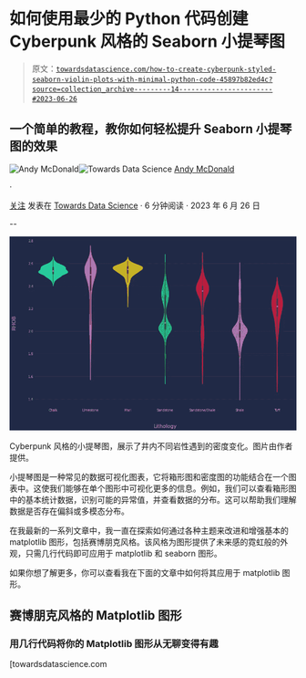# 如何使用最少的 Python 代码创建 Cyberpunk 风格的 Seaborn 小提琴图

> 原文：[`towardsdatascience.com/how-to-create-cyberpunk-styled-seaborn-violin-plots-with-minimal-python-code-45897b82ed4c?source=collection_archive---------14-----------------------#2023-06-26`](https://towardsdatascience.com/how-to-create-cyberpunk-styled-seaborn-violin-plots-with-minimal-python-code-45897b82ed4c?source=collection_archive---------14-----------------------#2023-06-26)

## 一个简单的教程，教你如何轻松提升 Seaborn 小提琴图的效果

[](https://andymcdonaldgeo.medium.com/?source=post_page-----45897b82ed4c--------------------------------)![Andy McDonald](https://andymcdonaldgeo.medium.com/?source=post_page-----45897b82ed4c--------------------------------)[](https://towardsdatascience.com/?source=post_page-----45897b82ed4c--------------------------------)![Towards Data Science](https://towardsdatascience.com/?source=post_page-----45897b82ed4c--------------------------------) [Andy McDonald](https://andymcdonaldgeo.medium.com/?source=post_page-----45897b82ed4c--------------------------------)

·

[关注](https://medium.com/m/signin?actionUrl=https%3A%2F%2Fmedium.com%2F_%2Fsubscribe%2Fuser%2F9c280f85f15c&operation=register&redirect=https%3A%2F%2Ftowardsdatascience.com%2Fhow-to-create-cyberpunk-styled-seaborn-violin-plots-with-minimal-python-code-45897b82ed4c&user=Andy+McDonald&userId=9c280f85f15c&source=post_page-9c280f85f15c----45897b82ed4c---------------------post_header-----------) 发表在 [Towards Data Science](https://towardsdatascience.com/?source=post_page-----45897b82ed4c--------------------------------) · 6 分钟阅读 · 2023 年 6 月 26 日[](https://medium.com/m/signin?actionUrl=https%3A%2F%2Fmedium.com%2F_%2Fvote%2Ftowards-data-science%2F45897b82ed4c&operation=register&redirect=https%3A%2F%2Ftowardsdatascience.com%2Fhow-to-create-cyberpunk-styled-seaborn-violin-plots-with-minimal-python-code-45897b82ed4c&user=Andy+McDonald&userId=9c280f85f15c&source=-----45897b82ed4c---------------------clap_footer-----------)

--

[](https://medium.com/m/signin?actionUrl=https%3A%2F%2Fmedium.com%2F_%2Fbookmark%2Fp%2F45897b82ed4c&operation=register&redirect=https%3A%2F%2Ftowardsdatascience.com%2Fhow-to-create-cyberpunk-styled-seaborn-violin-plots-with-minimal-python-code-45897b82ed4c&source=-----45897b82ed4c---------------------bookmark_footer-----------)![](img/284478862de6863165b69a286d6f6a82.png)

Cyberpunk 风格的小提琴图，展示了井内不同岩性遇到的密度变化。图片由作者提供。

小提琴图是一种常见的数据可视化图表，它将箱形图和密度图的功能结合在一个图表中。这使我们能够在单个图形中可视化更多的信息。例如，我们可以查看箱形图中的基本统计数据，识别可能的异常值，并查看数据的分布。这可以帮助我们理解数据是否存在偏斜或多模态分布。

在我最新的一系列文章中，我一直在探索如何通过各种主题来改进和增强基本的 matplotlib 图形，包括赛博朋克风格。该风格为图形提供了未来感的霓虹般的外观，只需几行代码即可应用于 matplotlib 和 seaborn 图形。

如果你想了解更多，你可以查看我在下面的文章中如何将其应用于 matplotlib 图形。

## 赛博朋克风格的 Matplotlib 图形

### 用几行代码将你的 Matplotlib 图形从无聊变得有趣

[towardsdatascience.com
